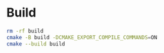 # Build

```sh
rm -rf build
cmake -B build -DCMAKE_EXPORT_COMPILE_COMMANDS=ON
cmake --build build
```
